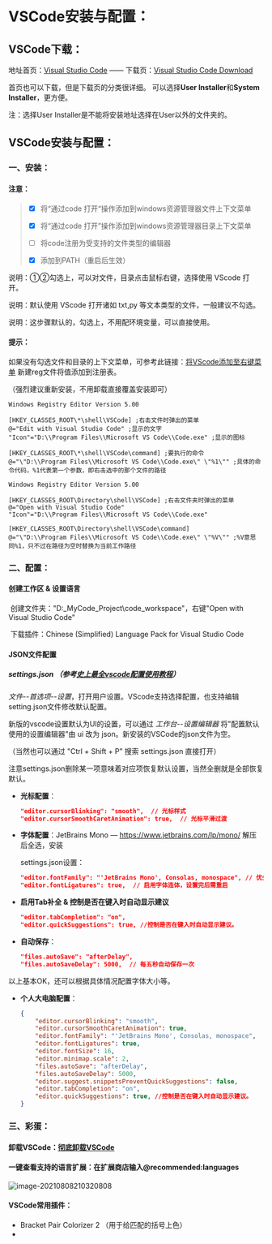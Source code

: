 # VSCode安装与配置：

## VSCode下载：

地址首页：[Visual Studio Code](https://code.visualstudio.com/)  —— 下载页：[Visual Studio Code Download](https://code.visualstudio.com/Download)

首页也可以下载，但是下载页的分类很详细。 可以选择**User Installer**和**System Installer**，更方便。

注：选择User Installer是不能将安装地址选择在User以外的文件夹的。



## VSCode安装与配置：

### 一、安装：

#### 注意：

> - [x] 将“通过code 打开“操作添加到windows资源管理器文件上下文菜单
>
> - [x] 将“通过code 打开”操作添加到windows资源管理器目录上下文菜单
>
> - [ ] 将code注册为受支持的文件类型的编辑器
>
> - [x] 添加到PATH（重启后生效）

说明：①②勾选上，可以对文件，目录点击鼠标右键，选择使用 VScode 打开。

说明：默认使用 VScode 打开诸如 txt,py 等文本类型的文件，一般建议不勾选。

说明：这步骤默认的，勾选上，不用配环境变量，可以直接使用。



#### 提示：

如果没有勾选文件和目录的上下文菜单，可参考此链接：[将VScode添加至右键菜单](https://www.cnblogs.com/kangyupl/p/13525258.html) 新建reg文件将值添加到注册表。

（强烈建议重新安装，不用卸载直接覆盖安装即可）

```
Windows Registry Editor Version 5.00

[HKEY_CLASSES_ROOT\*\shell\VSCode] ;右击文件时弹出的菜单
@="Edit with Visual Studio Code" ;显示的文字
"Icon"="D:\\Program Files\\Microsoft VS Code\\Code.exe" ;显示的图标

[HKEY_CLASSES_ROOT\*\shell\VSCode\command] ;要执行的命令
@="\"D:\\Program Files\\Microsoft VS Code\\Code.exe\" \"%1\"" ;具体的命令代码，%1代表第一个参数，即右击选中的那个文件的路径

Windows Registry Editor Version 5.00

[HKEY_CLASSES_ROOT\Directory\shell\VSCode] ;右击文件夹时弹出的菜单
@="Open with Visual Studio Code"
"Icon"="D:\\Program Files\\Microsoft VS Code\\Code.exe"

[HKEY_CLASSES_ROOT\Directory\shell\VSCode\command]
@="\"D:\\Program Files\\Microsoft VS Code\\Code.exe\" \"%V\"" ;%V意思同%1，只不过在路径为空时替换为当前工作路径
```



### 二、配置：

#### 创建工作区 & 设置语言

​	创建文件夹："D:\_MyCode_Project\code_workspace"，右键"Open with Visual Studio Code"

​	下载插件：Chinese (Simplified) Language Pack for Visual Studio Code

#### JSON文件配置

##### **settings.json** （参考[史上最全vscode配置使用教程](https://zhuanlan.zhihu.com/p/113222681)）

*文件--首选项--设置*，打开用户设置。VScode支持选择配置，也支持编辑setting.json文件修改默认配置。

新版的vscode设置默认为UI的设置，可以通过  *工作台--设置编辑器*  将"配置默认使用的设置编辑器"由 ui 改为 json。新安装的VSCode的json文件为空。

（当然也可以通过 "Ctrl + Shift + P” 搜索 settings.json 直接打开）

注意settings.json删除某一项意味着对应项恢复默认设置，当然全删就是全部恢复默认。



- **光标配置**：

  ```json
  "editor.cursorBlinking": "smooth",  // 光标样式
  "editor.cursorSmoothCaretAnimation": true,  // 光标平滑过渡
  ```

  

- **字体配置**：JetBrains Mono — https://www.jetbrains.com/lp/mono/ 解压后全选，安装

  settings.json设置：

  ```json
  "editor.fontFamily": "'JetBrains Mono', Consolas, monospace", // 优先使用第一个字体
  "editor.fontLigatures": true,  // 启用字体连体，设置完后需重启
  ```



- **启用Tab补全 & 控制是否在键入时自动显示建议**

  ```json
  "editor.tabCompletion": "on",
  "editor.quickSuggestions": true, //控制是否在键入时自动显示建议。
  ```

  

- **自动保存**：

  ```json
  "files.autoSave": "afterDelay",
  "files.autoSaveDelay": 5000,  // 每五秒自动保存一次
  ```

以上基本OK，还可以根据具体情况配置字体大小等。

- **个人大电脑配置**：

  ```json
  {
      "editor.cursorBlinking": "smooth",
      "editor.cursorSmoothCaretAnimation": true,
      "editor.fontFamily": "'JetBrains Mono', Consolas, monospace",
      "editor.fontLigatures": true,
      "editor.fontSize": 16,
      "editor.minimap.scale": 2,
      "files.autoSave": "afterDelay",
      "files.autoSaveDelay": 5000,
      "editor.suggest.snippetsPreventQuickSuggestions": false,
      "editor.tabCompletion": "on",
      "editor.quickSuggestions": true, //控制是否在键入时自动显示建议。
  }
  ```

  

### 三、彩蛋：

#### 卸载VSCode：[彻底卸载VSCode](https://blog.csdn.net/qq_29339467/article/details/104074758)

#### 一键查看支持的语言扩展：在扩展商店输入@recommended:languages 

![image-20210808210320808](C:\Users\Admin\AppData\Roaming\Typora\typora-user-images\image-20210808210320808.png)

#### VSCode常用插件：

- Bracket Pair Colorizer 2 （用于给匹配的括号上色）
- 
